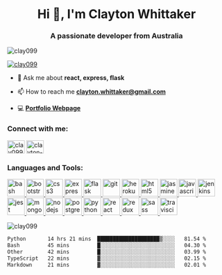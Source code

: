 <h1 align="center">Hi 👋, I'm Clayton Whittaker</h1>
<h3 align="center">A passionate developer from Australia</h3>

<p align="left"> <img src="https://komarev.com/ghpvc/?username=clay099&label=Profile%20views&color=0e75b6&style=flat" alt="clay099" /> </p>

<p align="left"> <a href="https://github.com/ryo-ma/github-profile-trophy"><img src="https://github-profile-trophy.vercel.app/?username=clay099" alt="clay099" /></a> </p>

- 💬 Ask me about **react, express, flask**

- 📫 How to reach me **clayton.whittaker@gmail.com**

- 💻 **<a href="https://www.whoisclayton.com/" target="blank">Portfolio Webpage</a>**

<h3 align="left">Connect with me:</h3>
<p align="left">
<a href="https://dev.to/clay099" target="blank"><img align="center" src="https://cdn.jsdelivr.net/npm/simple-icons@3.0.1/icons/dev-dot-to.svg" alt="clay099" height="30" width="40" /></a>
<a href="https://linkedin.com/in/clayton-whittaker/" target="blank"><img align="center" src="https://cdn.jsdelivr.net/npm/simple-icons@3.0.1/icons/linkedin.svg" alt="clayton-whittaker/" height="30" width="40" /></a>
</p>

<h3 align="left">Languages and Tools:</h3>
<p align="left"> <a href="https://www.gnu.org/software/bash/" target="_blank"> <img src="https://www.vectorlogo.zone/logos/gnu_bash/gnu_bash-icon.svg" alt="bash" width="40" height="40"/> </a> <a href="https://getbootstrap.com" target="_blank"> <img src="https://devicons.github.io/devicon/devicon.git/icons/bootstrap/bootstrap-plain.svg" alt="bootstrap" width="40" height="40"/> </a> <a href="https://www.w3schools.com/css/" target="_blank"> <img src="https://devicons.github.io/devicon/devicon.git/icons/css3/css3-original-wordmark.svg" alt="css3" width="40" height="40"/> </a> <a href="https://expressjs.com" target="_blank"> <img src="https://devicons.github.io/devicon/devicon.git/icons/express/express-original-wordmark.svg" alt="express" width="40" height="40"/> </a> <a href="https://flask.palletsprojects.com/" target="_blank"> <img src="https://www.vectorlogo.zone/logos/pocoo_flask/pocoo_flask-icon.svg" alt="flask" width="40" height="40"/> </a> <a href="https://git-scm.com/" target="_blank"> <img src="https://www.vectorlogo.zone/logos/git-scm/git-scm-icon.svg" alt="git" width="40" height="40"/> </a> <a href="https://heroku.com" target="_blank"> <img src="https://www.vectorlogo.zone/logos/heroku/heroku-icon.svg" alt="heroku" width="40" height="40"/> </a> <a href="https://www.w3.org/html/" target="_blank"> <img src="https://devicons.github.io/devicon/devicon.git/icons/html5/html5-original-wordmark.svg" alt="html5" width="40" height="40"/> </a> <a href="https://jasmine.github.io/" target="_blank"> <img src="https://www.vectorlogo.zone/logos/jasmine/jasmine-icon.svg" alt="jasmine" width="40" height="40"/> </a> <a href="https://developer.mozilla.org/en-US/docs/Web/JavaScript" target="_blank"> <img src="https://devicons.github.io/devicon/devicon.git/icons/javascript/javascript-original.svg" alt="javascript" width="40" height="40"/> </a> <a href="https://www.jenkins.io" target="_blank"> <img src="https://www.vectorlogo.zone/logos/jenkins/jenkins-icon.svg" alt="jenkins" width="40" height="40"/> </a> <a href="https://jestjs.io" target="_blank"> <img src="https://www.vectorlogo.zone/logos/jestjsio/jestjsio-icon.svg" alt="jest" width="40" height="40"/> </a> <a href="https://www.mongodb.com/" target="_blank"> <img src="https://devicons.github.io/devicon/devicon.git/icons/mongodb/mongodb-original-wordmark.svg" alt="mongodb" width="40" height="40"/> </a> <a href="https://nodejs.org" target="_blank"> <img src="https://devicons.github.io/devicon/devicon.git/icons/nodejs/nodejs-original-wordmark.svg" alt="nodejs" width="40" height="40"/> </a> <a href="https://www.postgresql.org" target="_blank"> <img src="https://devicons.github.io/devicon/devicon.git/icons/postgresql/postgresql-original-wordmark.svg" alt="postgresql" width="40" height="40"/> </a> <a href="https://www.python.org" target="_blank"> <img src="https://devicons.github.io/devicon/devicon.git/icons/python/python-original.svg" alt="python" width="40" height="40"/> </a> <a href="https://reactjs.org/" target="_blank"> <img src="https://devicons.github.io/devicon/devicon.git/icons/react/react-original-wordmark.svg" alt="react" width="40" height="40"/> </a> <a href="https://redux.js.org" target="_blank"> <img src="https://devicons.github.io/devicon/devicon.git/icons/redux/redux-original.svg" alt="redux" width="40" height="40"/> </a> <a href="https://sass-lang.com" target="_blank"> <img src="https://devicons.github.io/devicon/devicon.git/icons/sass/sass-original.svg" alt="sass" width="40" height="40"/> </a> <a href="https://travis-ci.org" target="_blank"> <img src="https://www.vectorlogo.zone/logos/travis-ci/travis-ci-icon.svg" alt="travisci" width="40" height="40"/> </a> </p>

<p>&nbsp;<img align="left" src="https://github-readme-stats.vercel.app/api?username=clay099&show_icons=true&locale=en" alt="clay099" /></p>

<!--START_SECTION:waka-->

```txt
Python       14 hrs 21 mins  ████████████████████▒░░░░   81.54 %
Bash         45 mins         █░░░░░░░░░░░░░░░░░░░░░░░░   04.30 %
Other        42 mins         █░░░░░░░░░░░░░░░░░░░░░░░░   03.99 %
TypeScript   22 mins         ▓░░░░░░░░░░░░░░░░░░░░░░░░   02.15 %
Markdown     21 mins         ▓░░░░░░░░░░░░░░░░░░░░░░░░   02.01 %
```

<!--END_SECTION:waka-->
